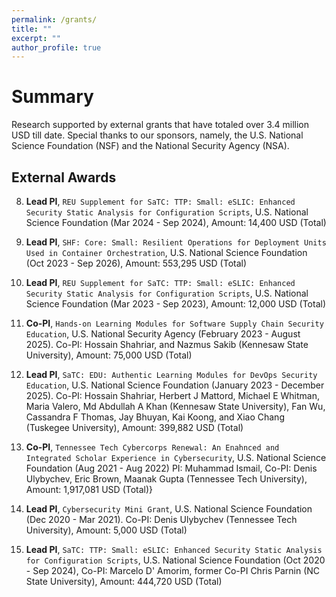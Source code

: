 ```yaml
---
permalink: /grants/
title: ""
excerpt: ""
author_profile: true
---
```


# Summary 

Research supported by external grants that have totaled over 3.4 million USD till date. Special thanks to our sponsors, namely, the U.S. National Science Foundation (NSF) and the National Security Agency (NSA).  

## External Awards 

8. **Lead PI**, `REU Supplement for SaTC: TTP: Small: eSLIC: Enhanced Security Static Analysis for Configuration Scripts`, U.S. National Science Foundation (Mar 2024 - Sep 2024), Amount: 14,400 USD (Total)

7. **Lead PI**, `SHF: Core: Small: Resilient Operations for Deployment Units Used in Container Orchestration`, U.S. National Science Foundation (Oct 2023 - Sep 2026), Amount: 553,295 USD (Total)

6. **Lead PI**, `REU Supplement for SaTC: TTP: Small: eSLIC: Enhanced Security Static Analysis for Configuration Scripts`, U.S. National Science Foundation (Mar 2023 - Sep 2023), Amount: 12,000 USD (Total)

5. **Co-PI**, `Hands-on Learning Modules for Software Supply Chain Security Education`, U.S. National Security Agency (February 2023 - August 2025). Co-PI: Hossain Shahriar, and Nazmus Sakib (Kennesaw State University), Amount: 75,000 USD (Total)
  
4. **Lead PI**, `SaTC: EDU: Authentic Learning Modules for DevOps Security Education`, U.S. National Science Foundation (January 2023 - December 2025). Co-PI: Hossain Shahriar, Herbert J Mattord, Michael E Whitman, Maria Valero, Md Abdullah A Khan (Kennesaw State University), Fan Wu, Cassandra F Thomas, Jay Bhuyan, Kai Koong, and Xiao Chang (Tuskegee University), Amount: 399,882 USD (Total)

3. **Co-PI**, `Tennessee Tech Cybercorps Renewal: An Enahnced and Integrated Scholar Experience in Cybersecurity`, U.S. National Science Foundation (Aug 2021 - Aug 2022) PI: Muhammad Ismail, Co-PI: Denis Ulybychev, Eric Brown, Maanak Gupta (Tennessee Tech University), Amount: 1,917,081 USD (Total)} 

2. **Lead PI**, `Cybersecurity Mini Grant`, U.S. National Science Foundation (Dec 2020 - Mar 2021). Co-PI: Denis Ulybychev (Tennessee Tech University), Amount: 5,000 USD (Total)

1. **Lead PI**, `SaTC: TTP: Small: eSLIC: Enhanced Security Static Analysis for Configuration Scripts`, U.S. National Science Foundation (Oct 2020 - Sep 2024), Co-PI: Marcelo D' Amorim, former Co-PI Chris Parnin (NC State University), Amount: 444,720 USD (Total)